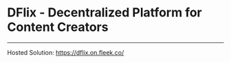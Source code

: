 # DFlix - Decentralized Platform for Content Creators
---

Hosted Solution: https://dflix.on.fleek.co/
